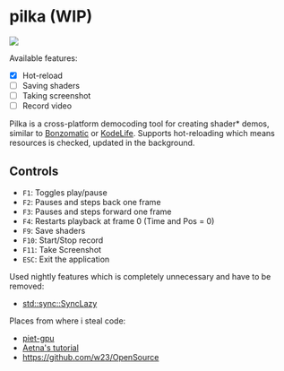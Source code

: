 # pilka (WIP)

![](boring_tunnel.png)

Available features:
 - [X] Hot-reload
 - [ ] Saving shaders
 - [ ] Taking screenshot
 - [ ] Record video
 
Pilka is a cross-platform democoding tool for creating shader* demos, similar to [Bonzomatic](https://github.com/Gargaj/Bonzomatic) or [KodeLife](https://hexler.net/products/kodelife). Supports hot-reloading which means resources is checked, updated in the background.

## Controls
- `F1`:  Toggles play/pause
- `F2`:  Pauses and steps back one frame
- `F3`:  Pauses and steps forward one frame
- `F4`:  Restarts playback at frame 0 (Time and Pos = 0)
- `F9`:  Save shaders
- `F10`: Start/Stop record
- `F11`: Take Screenshot
- `ESC`: Exit the application

Used nightly features which is completely unnecessary and have to be removed:
 - [std::sync::SyncLazy](https://doc.rust-lang.org/std/lazy/struct.SyncLazy.html)

Places from where i steal code:
 - [piet-gpu](https://github.com/linebender/piet-gpu)
 - [Aetna's tutorial](https://hoj-senna.github.io/ashen-aetna/)
 - https://github.com/w23/OpenSource
